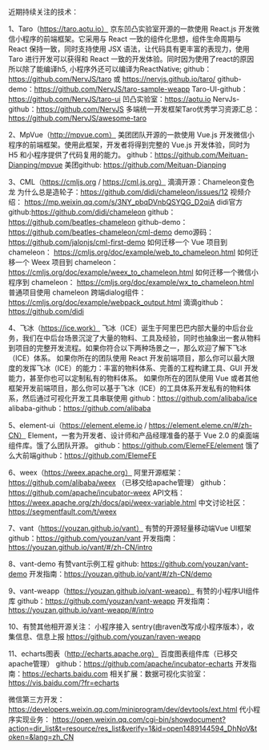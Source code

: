 近期持续关注的技术：

1、Taro（https://taro.aotu.io）
      京东凹凸实验室开源的一款使用 React.js 开发微信小程序的前端框架。它采用与 React 一致的组件化思想，组件生命周期与 React 保持一致，同时支持使用 JSX 语法，让代码具有更丰富的表现力，使用 Taro 进行开发可以获得和 React 一致的开发体验。同时因为使用了react的原因所以除了能编译h5, 小程序外还可以编译为ReactNative;
      github：https://github.com/NervJS/taro   或   https://nervjs.github.io/taro/
      github-demo：https://github.com/NervJS/taro-sample-weapp
      Taro-UI-github：https://github.com/NervJS/taro-ui
      凹凸实验室：https://aotu.io
     NervJs-github：https://github.com/NervJS
     多端统一开发框架Taro优秀学习资源汇总：https://github.com/NervJS/awesome-taro

2、MpVue（http://mpvue.com）
      美团团队开源的一款使用 Vue.js 开发微信小程序的前端框架。使用此框架，开发者将得到完整的 Vue.js 开发体验，同时为 H5 和小程序提供了代码复用的能力。
      github：https://github.com/Meituan-Dianping/mpvue
      美团github: https://github.com/Meituan-Dianping

3、CML（https://cmljs.org / https://cml.js.org）
     滴滴开源：Chameleon变色龙
     为什么总是造轮子：https://github.com/didi/chameleon/issues/12
     视频介绍：       https://mp.weixin.qq.com/s/3NY_pbqDVnbQSYQG_D2qiA
     didi官方github:https://github.com/didi/chameleon
     github：           https://github.com/beatles-chameleon
     github-demo：https://github.com/beatles-chameleon/cml-demo
     demo源码：     https://github.com/jalonjs/cml-first-demo
     如何迁移一个 Vue    项目到 chameleon：    https://cmljs.org/doc/example/web_to_chameleon.html
     如何迁移一个 Weex 项目到 chameleon：    https://cmljs.org/doc/example/weex_to_chameleon.html
     如何迁移一个微信小程序到 chameleon：    https://cmljs.org/doc/example/wx_to_chameleon.html
     普通项目使用 chameleon 跨端dialog组件：https://cmljs.org/doc/example/webpack_output.html
     滴滴github：https://github.com/didi

4、飞冰（https://ice.work）
     飞冰（ICE）诞生于阿里巴巴内部大量的中后台业务，我们在中后台场景沉淀了大量的物料、工具及经验，同时也抽象出一套从物料到项目的完整开发流程。如果你符合以下两种场景之一，那么欢迎了解下飞冰（ICE）体系。
      如果你所在的团队使用 React 开发前端项目，那么你可以最大限度的发挥飞冰（ICE）的能力：丰富的物料体系、完善的工程构建工具、GUI 开发能力，甚至你也可以定制私有的物料体系。
      如果你所在的团队使用 Vue 或者其他框架开发前端项目，那么你可以基于飞冰（ICE）的工具体系开发私有的物料体系，然后通过可视化开发工具串联使用
      github：https://github.com/alibaba/ice
      alibaba-github：https://github.com/alibaba

5、element-ui（https://element.eleme.io / https://element.eleme.cn/#/zh-CN）
     Element，一套为开发者、设计师和产品经理准备的基于 Vue 2.0 的桌面端组件库。饿了么团队开源。
     github：https://github.com/ElemeFE/element
     饿了么大前端github：https://github.com/ElemeFE

6、weex（https://weex.apache.org）
      阿里开源框架：https://github.com/alibaba/weex  （已移交给apache管理）
      github：https://github.com/apache/incubator-weex
      API文档：https://weex.apache.org/zh/docs/api/weex-variable.html
      中文讨论社区：https://segmentfault.com/t/weex

7、vant（https://youzan.github.io/vant）
      有赞的开源轻量移动端Vue UI框架
      github：https://github.com/youzan/vant
      开发指南：https://youzan.github.io/vant/#/zh-CN/intro

8、vant-demo
     有赞vant示例工程
     github: https://github.com/youzan/vant-demo
     开发指南：https://youzan.github.io/vant/#/zh-CN/demo

9、vant-weapp（https://youzan.github.io/vant-weapp）
      有赞的小程序UI组件库
      github：https://github.com/youzan/vant-weapp
      开发指南：https://youzan.github.io/vant-weapp/#/intro

10、有赞其他相开源关注：
      小程序接入 sentry(由raven改写成小程序版本），收集信息、信息上报
      https://github.com/youzan/raven-weapp

11、echarts图表（http://echarts.apache.org）
      百度图表组件库（已移交apache管理）
      github：https://github.com/apache/incubator-echarts
      开发指南：https://echarts.baidu.com
      相关扩展：数据可视化实验室：https://vis.baidu.com/?fr=echarts



微信第三方开发：
https://developers.weixin.qq.com/miniprogram/dev/devtools/ext.html
代小程序实现业务：
https://open.weixin.qq.com/cgi-bin/showdocument?action=dir_list&t=resource/res_list&verify=1&id=open1489144594_DhNoV&token=&lang=zh_CN
